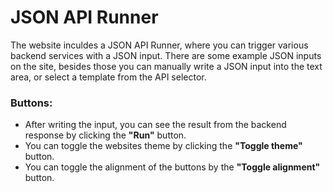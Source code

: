 # JSON API Runner
The website inculdes a JSON API Runner, where you can trigger various backend services with a JSON input.
There are some example JSON inputs on the site, besides those you can manually write a JSON input into the text area, or select a template from the API selector.
### Buttons:
- After writing the input, you can see the result from the backend response by clicking the **"Run"** button.
- You can toggle the websites theme by clicking the **"Toggle theme"** button.
- You can toggle the alignment of the buttons by the **"Toggle alignment"** button.
